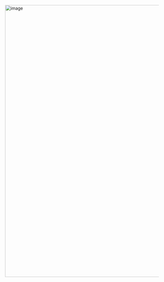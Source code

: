 <img width="892" alt="image" src="https://github.com/cemtezcann/basket-app/assets/94833083/4aa4e73b-15e3-43c2-a247-052b889699e0">

